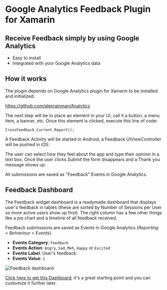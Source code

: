 
# Google Analytics Feedback Plugin for Xamarin

## Receive Feedback simply by using Google Analytics

* Easy to install
* Integrated with your Google Analytics data

## How it works

The plugin depends on Google Analytics plugin for Xamarin to be installed and initialized:

https://github.com/alexrainman/Analytics

The next step will be to place an element in your UI, call it a button, a menu item, a banner, etc. Once this element is clicked, execute this line of code:

```
CrossFeedback.Current.Report();
```

A Feedback Activity will be started in Android, a Feedback UIViewController will be pushed in iOS:



The user can select how they feel about the app and type their opinion in a text box. Once the user clicks <em>Submit</em> the form disappears and a Thank you message shows up.

All submissions are saved as "Feedback" Events in Google Analytics.

## Feedback Dashboard

The Feedback widget dashboard is a readymade dashboard that displays user's feedback in tables (these are sorted by Number of Sessions per User so more active users show up first). The right column has a few other things like a pie chart and a timeline of all feedback received.

Feedback submissions are saved as Events in Google Analytics (<em>Reporting</em> > <em>Behaviour</em> > <em>Events</em>).

- **Events Category**: <code>Feedback</code>
- **Events Action**: <code>Angry</code>, <code>Sad</code>, <code>Meh</code>, <code>Happy</code> or <code>Excited</code>
- **Events Label**: User's feedback
- **Events Value**: <code>1</code>

![Feedback dashboard](https://cloud.githubusercontent.com/assets/141241/6202018/df394a10-b4ce-11e4-9b75-047aaf44c511.png)

<a href="https://www.google.com/analytics/web/template?uid=DcXKkhvbT1GSHHcOrdkGoA">Click here to get this Dashboard</a>, it's a great starting point and you can customize it further later.
